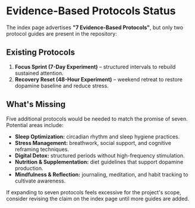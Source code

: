 # Evidence-Based Protocols Status

The index page advertises **"7 Evidence-Based Protocols"**, but only two protocol guides are present in the repository:

## Existing Protocols
1. **Focus Sprint (7-Day Experiment)** – structured intervals to rebuild sustained attention.
2. **Recovery Reset (48-Hour Experiment)** – weekend retreat to restore dopamine baseline and reduce stress.

## What's Missing
Five additional protocols would be needed to match the promise of seven. Potential areas include:
- **Sleep Optimization:** circadian rhythm and sleep hygiene practices.
- **Stress Management:** breathwork, social support, and cognitive reframing techniques.
- **Digital Detox:** structured periods without high-frequency stimulation.
- **Nutrition & Supplementation:** diet guidelines that support dopamine production.
- **Mindfulness & Reflection:** journaling, meditation, and habit tracking to cultivate awareness.

If expanding to seven protocols feels excessive for the project's scope, consider revising the claim on the index page until more guides are added.
